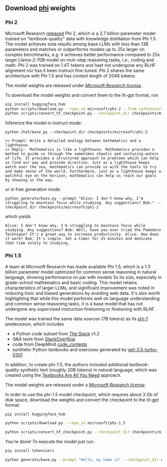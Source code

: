 ## Download [phi](https://arxiv.org/abs/2309.05463) weights

### Phi 2
Microsoft Research [released](https://www.microsoft.com/en-us/research/blog/phi-2-the-surprising-power-of-small-language-models/) Phi 2, which is a 2.7 billion parameter model trained on "textbook-quality" data with knowledge distillation from Phi 1.5. The model achieves sota results among base LLMs with less than 13B parameters and matches or outperforms models up to 25x larger on complex benchmarks, e.g. it achieves better performance compared to 25x larger Llama-2-70B model on muti-step reasoning tasks, i.e., coding and math. Phi 2 was trained on 1.4T tokens and hast not undergone any RLHF alignment nor has it been instruct fine-tuned. Phi 2 shares the same architecture with Phi 1.5 and has context length of 2048 tokens.

The model weights are released under [*Microsoft Research license*](https://huggingface.co/microsoft/phi-2#license).

To download the model weights and convert them to the lit-gpt format, run
```bash
pip install huggingface_hub
python scripts/download.py --repo_id microsoft/phi-2 --from_safetensors True
python scripts/convert_hf_checkpoint.py --checkpoint_dir checkpoints/microsoft/phi-2
```
Inference the model in instruct mode:
```
python chat/base.py --checkpoint_dir checkpoints/microsoft/phi-2
```
```
>> Prompt: Write a detailed analogy between mathematics and a lighthouse.
>> Reply:  Mathematics is like a lighthouse. Mathematics provides a method to guide us through the sometimes chaotic and confusing waters of life. It provides a structured approach to problems which can help us find our way and provide direction. Just as a lighthouse keeps watch over the sea, mathematics can provide us with the tools to try and make sense of the world. Furthermore, just as a lighthouse keeps a watchful eye on the horizon, mathematics can help us reach our goals by showing us the way.
```
or in free generation mode:
```
python generate/base.py --prompt "Alice: I don't know why, I'm struggling to maintain focus while studying. Any suggestions? Bob:" --checkpoint_dir checkpoints/microsoft/phi-2
```
which yields
```
Alice: I don't know why, I'm struggling to maintain focus while studying. Any suggestions? Bob: Well, have you ever tried the Pomodoro Technique? It's a great way to increase productivity. Alice: How does it work? Bob: It's simple. Set a timer for 25 minutes and dedicate that time solely to studying.
```

### Phi 1.5
A team at Microsoft Research has made available Phi 1.5, which is a 1.3 billion parameter model optimized for common sense reasoning in natural language, showing performance on par with models 5x its size, especially in grade-school mathematics and basic coding. This model retains characteristics of larger LLMs, and significant improvement was noted in reducing toxic and biased generations by avoiding web data. It's also worth highlighting that while this model performs well on language understanding and common sense reasoning tasks, it is a base model that has not undergone any supervised instruction finetuning or finetuning with RLHF.

The model was trained the same data sources (7B tokens) as its [phi-1](https://arxiv.org/abs/2306.11644) predecessor, which includes

- a Python code subset from [The Stack](https://arxiv.org/abs/2211.15533) v1.2
- Q&A texts from [StackOverflow](https://archive.org/download/stackexchange)
- code from DeepMind [code_contests](https://github.com/deepmind/code_contests)
- synthetic Python textbooks and exercises generated by [gpt-3.5-turbo-0301](https://platform.openai.com/docs/models/gpt-3-5)

In addition, to create phi-1.5, the authors included additional textbook-quality synthetic text (roughly 20B tokens) in natural language, which was created using the [Textbooks Are All You Need](https://arxiv.org/abs/2306.11644) approach.

The model weights are released under a [*Microsoft Research license*](https://huggingface.co/microsoft/phi-1_5/blob/main/README.md#license).

In order to use the phi-1.5 model checkpoint, which requires about 3 Gb of disk space, download the weights and convert the checkpoint to the lit-gpt format:

```bash
pip install huggingface_hub

python scripts/download.py --repo_id microsoft/phi-1_5

python scripts/convert_hf_checkpoint.py --checkpoint_dir checkpoints/microsoft/phi-1_5
```

You're done! To execute the model just run:

```bash
pip install tokenizers

python generate/base.py --prompt "Hello, my name is" --checkpoint_dir checkpoints/microsoft/phi-1_5
```
